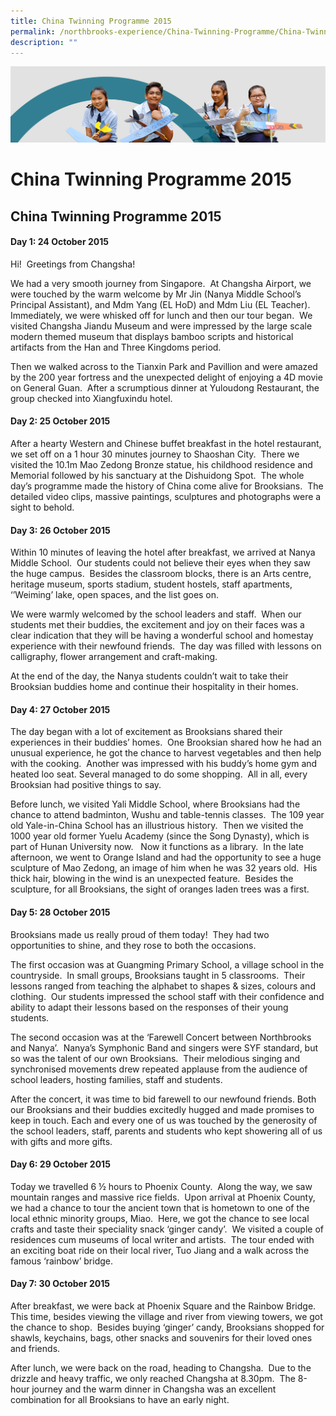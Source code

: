 ```yaml
---
title: China Twinning Programme 2015
permalink: /northbrooks-experience/China-Twinning-Programme/China-Twinning-Programme-2015/
description: ""
---
```



![](/images/northbrooks%20experience.jpg)

China Twinning Programme 2015
=============================

China Twinning Programme 2015
-----------------------------

#### Day 1: 24 October 2015

  

Hi!  Greetings from Changsha!

We had a very smooth journey from Singapore.  At Changsha Airport, we were touched by the warm welcome by Mr Jin (Nanya Middle School’s Principal Assistant), and Mdm Yang (EL HoD) and Mdm Liu (EL Teacher).  Immediately, we were whisked off for lunch and then our tour began.  We visited Changsha Jiandu Museum and were impressed by the large scale modern themed museum that displays bamboo scripts and historical artifacts from the Han and Three Kingdoms period. 

Then we walked across to the Tianxin Park and Pavillion and were amazed by the 200 year fortress and the unexpected delight of enjoying a 4D movie on General Guan.  After a scrumptious dinner at Yuloudong Restaurant, the group checked into Xiangfuxindu hotel.  

#### Day 2: 25 October 2015

  
After a hearty Western and Chinese buffet breakfast in the hotel restaurant, we set off on a 1 hour 30 minutes journey to Shaoshan City.  There we visited the 10.1m Mao Zedong Bronze statue, his childhood residence and Memorial followed by his sanctuary at the Dishuidong Spot.  The whole day’s programme made the history of China come alive for Brooksians.  The detailed video clips, massive paintings, sculptures and photographs were a sight to behold.

#### Day 3: 26 October 2015

  

Within 10 minutes of leaving the hotel after breakfast, we arrived at Nanya Middle School.  Our students could not believe their eyes when they saw the huge campus.  Besides the classroom blocks, there is an Arts centre, heritage museum, sports stadium, student hostels, staff apartments, ‘’Weiming’ lake, open spaces, and the list goes on.  

We were warmly welcomed by the school leaders and staff.  When our students met their buddies, the excitement and joy on their faces was a clear indication that they will be having a wonderful school and homestay experience with their newfound friends.  The day was filled with lessons on calligraphy, flower arrangement and craft-making.  

At the end of the day, the Nanya students couldn’t wait to take their Brooksian buddies home and continue their hospitality in their homes. 

#### Day 4: 27 October 2015  
  

The day began with a lot of excitement as Brooksians shared their experiences in their buddies’ homes.  One Brooksian shared how he had an unusual experience, he got the chance to harvest vegetables and then help with the cooking.  Another was impressed with his buddy’s home gym and heated loo seat. Several managed to do some shopping.  All in all, every Brooksian had positive things to say.

Before lunch, we visited Yali Middle School, where Brooksians had the chance to attend badminton, Wushu and table-tennis classes.  The 109 year old Yale-in-China School has an illustrious history.  Then we visited the 1000 year old former Yuelu Academy (since the Song Dynasty), which is part of Hunan University now.   Now it functions as a library.  In the late afternoon, we went to Orange Island and had the opportunity to see a huge sculpture of Mao Zedong, an image of him when he was 32 years old.  His thick hair, blowing in the wind is an unexpected feature.  Besides the sculpture, for all Brooksians, the sight of oranges laden trees was a first.  

#### Day 5: 28 October 2015  
  

Brooksians made us really proud of them today!  They had two opportunities to shine, and they rose to both the occasions. 

The first occasion was at Guangming Primary School, a village school in the countryside.  In small groups, Brooksians taught in 5 classrooms.  Their lessons ranged from teaching the alphabet to shapes & sizes, colours and clothing.  Our students impressed the school staff with their confidence and ability to adapt their lessons based on the responses of their young students.

The second occasion was at the ‘Farewell Concert between Northbrooks and Nanya’.  Nanya’s Symphonic Band and singers were SYF standard, but so was the talent of our own Brooksians.  Their melodious singing and synchronised movements drew repeated applause from the audience of school leaders, hosting families, staff and students.

After the concert, it was time to bid farewell to our newfound friends. Both our Brooksians and their buddies excitedly hugged and made promises to keep in touch. Each and every one of us was touched by the generosity of the school leaders, staff, parents and students who kept showering all of us with gifts and more gifts.

#### Day 6: 29 October 2015

  

Today we travelled 6 ½ hours to Phoenix County.  Along the way, we saw mountain ranges and massive rice fields.  Upon arrival at Phoenix County, we had a chance to tour the ancient town that is hometown to one of the local ethnic minority groups, Miao.  Here, we got the chance to see local crafts and taste their speciality snack ‘ginger candy’.  We visited a couple of residences cum museums of local writer and artists.  The tour ended with an exciting boat ride on their local river, Tuo Jiang and a walk across the famous ‘rainbow’ bridge.

#### Day 7: 30 October 2015

  

After breakfast, we were back at Phoenix Square and the Rainbow Bridge.  This time, besides viewing the village and river from viewing towers, we got the chance to shop.  Besides buying ‘ginger’ candy, Brooksians shopped for shawls, keychains, bags, other snacks and souvenirs for their loved ones and friends.

After lunch, we were back on the road, heading to Changsha.  Due to the drizzle and heavy traffic, we only reached Changsha at 8.30pm.  The 8-hour journey and the warm dinner in Changsha was an excellent combination for all Brooksians to have an early night.
